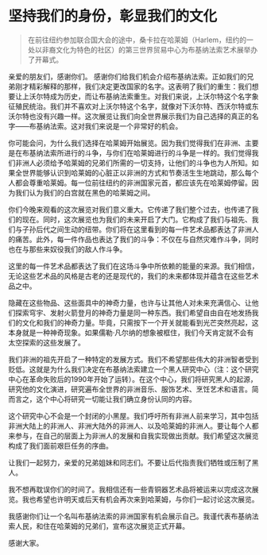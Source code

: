 # 坚持我们的身份，彰显我们的文化

> 在前往纽约参加联合国大会的途中，桑卡拉在哈莱姆（Harlem，纽约的一处以非裔文化为特色的社区）的第三世界贸易中心为布基纳法索艺术展举办了开幕式。

亲爱的朋友们，感谢你们。
感谢你们给我们机会介绍布基纳法索。正如我们的兄弟刚才精彩解释的那样，我们决定更改国家的名字。这表明了我们的重生：我们想要让上沃尔特成为历史，而让布基纳法索重生。对我们来说，上沃尔特这个名字象征殖民统治。我们并不喜欢对上沃尔特这个名字，就像对下沃尔特、西沃尔特或东沃尔特也没有兴趣一样。这次展览让我们向全世界展示我们为自己选择的真正的名字——布基纳法索。这对我们来说是一个非常好的机会。

你可能会问，为什么我们选择在哈莱姆开始展览。因为我们觉得我们在非洲、主要是在布基纳法索所进行的斗争，与你们在哈莱姆进行的斗争是一样的。我们觉得我们非洲人必须给予哈莱姆的兄弟们所需的一切支持，让他们的斗争也为人所知。如果全世界能够认识到哈莱姆的心脏正以非洲的方式和节奏活生生地跳动，那么每个人都会尊重哈莱姆。每一位前往纽约的非洲国家元首，都应该先在哈莱姆停留。因为我们认为我们的白宫就在黑色的哈莱姆之间。

你们今晚来观看的这次展览对我们意义重大。它传递了我们整个过去，也传递了我们的现在。同时，这次展览也为我们的未来开启了大门。它构成了我们与祖先、我们与子孙后代之间生动的纽带。你们将在这里看到的每一件艺术品都表达了非洲人的痛苦。此外，每一件作品也表达了我们的斗争：不仅在与自然灾难作斗争，同时也在与那些来奴役我们的敌人作斗争。

这里的每一件艺术品都表达了我们在这场斗争中所依赖的能量的来源。我们相信，无论这些艺术品的风格是古老的还是现代的，我们的未来都体现并蕴含在这些艺术品之中。

隐藏在这些物品、这些面具中的神奇力量，也许与让其他人对未来充满信心、让他们探索穹宇、发射火箭登月的神奇力量是同一种东西。我们希望自由自在地发扬我们的文化和我们的神奇力量。毕竟，只需按下一个开关就能看到光芒突然亮起，这本身就是一种神奇现象。如果儒勒·凡尔纳的想象被框住，我们今天肯定就不会有太空探索的这些发展了。

我们非洲的祖先开启了一种特定的发展方式。我们不希望那些伟大的非洲智者受到贬低。这就是为什么我们决定在布基纳法索建立一个黑人研究中心（注：这个研究中心在革命失败后的1990年开始了运转）。在这个中心，我们将研究黑人的起源，研究他的文化演进，研究遍布全世界的非洲音乐、服饰艺术、烹饪艺术和语言。简而言之，这个中心将研究一切能让我们确立身份认同的内容。

这个研究中心不会是一个封闭的小黑屋。我们呼吁所有非洲人前来学习，其中包括非洲大陆上的非洲人、非洲大陆外的非洲人、以及哈莱姆的非洲人。要让每个人都来参与，在自己的层面上为非洲人的发展和自我实现做出贡献。我们希望这次展览构成了我们面前艰巨任务的序曲。

让我们一起努力，亲爱的兄弟姐妹和同志们。不要让后代指责我们牺牲或压制了黑人。

我不想再耽误你们的时间了。我相信还有一些青铜器艺术品将被运来以完成这次展览。我也希望也许明天或后天有机会再次来到哈莱姆，与你们一起讨论这次展览。

我感谢你们让一个名叫布基纳法索的非洲国家有机会展示自己。我谨代表布基纳法索人民，和住在哈莱姆的兄弟们，宣布这次展览正式开幕。

感谢大家。
